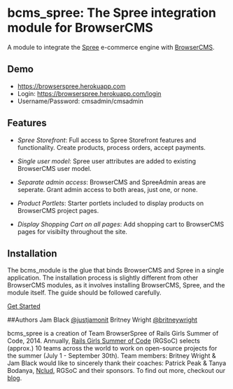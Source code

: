 # bcms_spree: The Spree integration module for BrowserCMS

A module to integrate the [Spree](https://github.co/spree/spree) e-commerce engine with [BrowserCMS](https://github.com/browsermedia/browserspree).

## Demo

* https://browserspree.herokuapp.com
* Login: https://browserspree.herokuapp.com/login
* Username/Password: cmsadmin/cmsadmin

## Features

* _Spree Storefront_: Full access to Spree Storefront features and functionality. Create products, process orders, accept payments.

* _Single user model_: Spree user attributes are added to existing BrowserCMS user model.

* _Separate admin access_: BrowserCMS and SpreeAdmin areas are seperate. Grant admin access to both areas, just one, or none.

* _Product Portlets_: Starter portlets included to display products on BrowserCMS project pages.

* _Display Shopping Cart on all pages_: Add shopping cart to BrowserCMS pages for visibilty throughout the site.

## Installation

The bcms_module is the glue that binds BrowserCMS and Spree in a single application. The installation process is slightly different from other BrowserCMS modules, as it involves installing BrowserCMS, Spree, and the module itself. The guide should be followed carefully.

[Get Started](https://github.com/browserspree/bcms_spree/wiki/Home) 

##Authors
Jam Black [@justjamonit](http://www.twitter.com/justjamonit)
Britney Wright [@britneywright](http://www.twitter.com/britneywright)

bcms_spree is a creation of Team BrowserSpree of Rails Girls Summer of Code, 2014. Annually, [Rails Girls Summer of Code](http//www.railsgirlssummerofcode.org) (RGSoC) selects (approx.) 10 teams across the world to work on open-source projects for the summer (July 1 - September 30th). Team members: Britney Wright & Jam Black would like to sincerely thank their coaches: Patrick Peak & Tanya Bodanya, [Nclud](http://www.nclud.com), RGSoC and their sponsors. To find out more, checkout our [blog](http://www.teambrowserspree.tumblr.com).